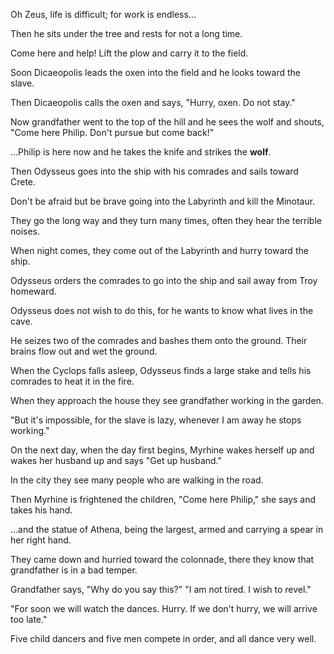 Oh Zeus, life is difficult; for work is endless...

Then he sits under the tree and rests for not a long time.

Come here and help! Lift the plow and carry it to the field.

Soon Dicaeopolis leads the oxen into the field and he looks toward the slave.

Then Dicaeopolis calls the oxen and says, "Hurry, oxen. Do not stay."

Now grandfather went to the top of the hill and he sees the wolf and shouts, "Come here Philip. Don't pursue but come back!"

...Philip is here now and he takes the knife and strikes the <b>wolf</b>.

Then Odysseus goes into the ship with his comrades and sails toward Crete. 

Don't be afraid but be brave going into the Labyrinth and kill the Minotaur.

They go the long way and they turn many times, often they hear the terrible noises. 

When night comes, they come out of the Labyrinth and hurry toward the ship.

Odysseus orders the comrades to go into the ship and sail away from Troy homeward. 

Odysseus does not wish to do this, for he wants to know what lives in the cave.

He seizes two of the comrades and bashes them onto the ground. Their brains flow out and wet the ground. 

When the Cyclops falls asleep, Odysseus finds a large stake and tells his comrades to heat it in the fire.

When they approach the house they see grandfather working in the garden.  

"But it's impossible, for the slave is lazy, whenever I am away he stops working."

On the next day, when the day first begins, Myrhine wakes herself up and wakes her husband up and says "Get up husband." 

In the city they see many people who are walking in the road. 

Then Myrhine is frightened the children, "Come here Philip," she says and takes his hand.

...and the statue of Athena, being the largest, armed and carrying a spear in her right hand. 

They came down and hurried toward the colonnade, there they know that grandfather is in a bad temper.

Grandfather says, "Why do you say this?" "I am not tired. I wish to revel."

"For soon we will watch the dances. Hurry. If we don't hurry, we will arrive too late." 

Five child dancers and five men compete in order, and all dance very well.
